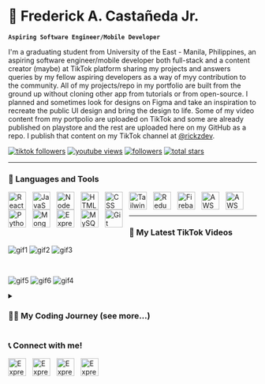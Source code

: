 # 🤵 Frederick A. Castañeda Jr.

**`Aspiring Software Engineer/Mobile Developer`**

I'm a graduating student from University of the East - Manila, Philippines, an aspiring software engineer/mobile developer both full-stack and a content creator (maybe) at TikTok platform sharing my projects and answers queries by my fellow aspiring developers as a way of myy contribution to the community. All of my projects/repo in my portfolio are built from the ground up without cloning other app from tutorials or from open-source. I planned and sometimes look for designs on Figma and take an inspiration to recreate the public UI design and bring the design to life. Some of my video content from my portpolio are uploaded on TikTok and some are already published on playstore and the rest are uploaded here on my GitHub as a repo. I publish that content on my TikTok channel at [@rickzdev](https://www.tiktok.com/@rickzdev).

   <p align="left">
      <a href="https://www.tiktok.com/@rickzdev">
         <img alt="tiktok followers" title="Subscribe to my TikTok Channel" src="https://custom-icon-badges.demolab.com/youtube/channel/subscribers/UCO12ko5dGa9g25n9XJFrcjQ?color=%23E05D44&label=SUBSCRIBE&logo=video&logoColor=white&style=for-the-badge&labelColor=CE4630"/></a> 
      <a href="https://www.tiktok.com/@rickzdev">
         <img alt="youtube views" title="TikTok views" src="https://custom-icon-badges.demolab.com/youtube/channel/views/UCO12ko5dGa9g25n9XJFrcjQ?color=%23E1AD0E&logo=eye&logoColor=white&style=for-the-badge&labelColor=C79600"/></a> 
      <a href="https://github.com/RickZdev?tab=followers">
         <img alt="followers" title="Follow me on Github" src="https://custom-icon-badges.demolab.com/github/followers/RickZdev?color=236ad3&labelColor=1155ba&style=for-the-badge&logo=person-add&label=Follow&logoColor=white"/></a>
      <a href="https://github.com/RickZdev?tab=repositories&sort=stargazers">
         <img alt="total stars" title="Total stars on GitHub" src="https://custom-icon-badges.demolab.com/github/stars/RickZdev?color=55960c&style=for-the-badge&labelColor=488207&logo=star"/></a>
   </p>

---

### 🧰 Languages and Tools
<img align="left" alt="React" width="36px" style="padding-right:10px;" src="https://cdn.jsdelivr.net/gh/devicons/devicon/icons/react/react-original.svg" />
<img align="left" alt="JavaScript" width="36px" style="padding-right:10px;" src="https://cdn.jsdelivr.net/gh/devicons/devicon/icons/javascript/javascript-plain.svg" />
<img align="left" alt="NodeJS" width="36px" style="padding-right:10px;" src="https://cdn.jsdelivr.net/gh/devicons/devicon/icons/nodejs/nodejs-original.svg" />
<img align="left" alt="HTML" width="36px" style="padding-right:10px;" src="https://cdn.jsdelivr.net/gh/devicons/devicon/icons/html5/html5-plain.svg" />
<img align="left" alt="CSS" width="36px" style="padding-right:10px;" src="https://cdn.jsdelivr.net/gh/devicons/devicon/icons/css3/css3-plain.svg" />
<img align="left" alt="TailwindCSS" width="36px" style="padding-right:10px;" src="https://cdn.jsdelivr.net/gh/devicons/devicon/icons/tailwindcss/tailwindcss-original-wordmark.svg" />
<img align="left" alt="Redux" width="36px" style="padding-right:10px;" src="https://cdn.jsdelivr.net/gh/devicons/devicon/icons/redux/redux-original.svg" />
<img align="left" alt="Firebase" width="36px" style="padding-right:10px;" src="https://cdn.jsdelivr.net/gh/devicons/devicon/icons/firebase/firebase-plain.svg" />
<img align="left" alt="AWS" width="36px" style="padding-right:10px;" src="https://cdn.jsdelivr.net/gh/devicons/devicon/icons/amazonwebservices/amazonwebservices-original-wordmark.svg" />
<img align="left" alt="AWS" width="36px" style="padding-right:10px;" src="https://cdn.jsdelivr.net/gh/devicons/devicon/icons/android/android-original-wordmark.svg" />

<img align="left" alt="Python" width="36px" style="padding-right:10px;" src="https://cdn.jsdelivr.net/gh/devicons/devicon/icons/python/python-plain.svg" />
<img align="left" alt="MongoDB" width="36px" style="padding-right:10px;" src="https://cdn.jsdelivr.net/gh/devicons/devicon/icons/mongodb/mongodb-original-wordmark.svg" />
<img align="left" alt="Express" width="36px" style="padding-right:10px;" src="https://cdn.jsdelivr.net/gh/devicons/devicon/icons/express/express-original.svg" />
<img align="left" alt="MySQL" width="36px" style="padding-right:10px;" src="https://cdn.jsdelivr.net/gh/devicons/devicon/icons/mysql/mysql-original-wordmark.svg" />
<img align="left" alt="Git" width="36px" style="padding-right:10px;" src="https://cdn.jsdelivr.net/gh/devicons/devicon/icons/git/git-original.svg" />
<br />
<br />

---
### 📱 My Latest TikTok Videos
![gif1](https://user-images.githubusercontent.com/44029365/201414422-f4138848-7706-457e-9326-d80a0d16344f.gif)
![gif2](https://user-images.githubusercontent.com/44029365/201414431-3a9d9597-7908-41ff-90e9-187caad77dd3.gif)
![gif3](https://user-images.githubusercontent.com/44029365/201414436-e9bfe27e-5c0a-4e83-bf55-841136b00357.gif)

<br />

![gif5](https://user-images.githubusercontent.com/44029365/201414517-c6e710ad-5a6d-4e99-bc6e-967d6ff196a6.gif)
![gif6](https://user-images.githubusercontent.com/44029365/201414518-8c366d0b-d235-491f-8144-b74294e46564.gif)
![gif4](https://user-images.githubusercontent.com/44029365/201414510-e98ac913-f6d4-40f4-90e9-5b7ae92b52f2.gif)

<details>
 <summary><h3>👨‍💻 My Coding Journey (see more...)</h3></summary>
   I started my coding journey as a naive computer science student with a passion to learn everything I could about this programming world - code, unix, linux, theory. And all the while, teaching myself iOS development with a dream to build my own app, but that soon got overshadowed by my desire to excel in Java. A desire that landed me a full-stack software engineering job upon graduation. However, I had another desire I had been pursuing throughout this time - YouTube content creation. I eventually ended up quitting my software engineering job to pursue YouTube full-time, and that has been my focus ever since. But there's something that's always bothered me about my journey - abandoning my dream of building my own app to pursue the safe route, a job. Now I've already taken the leap away from that safety net into this uncomfortable, unexplored world that it being a creator. And it worked out, but again, it became comfortable. It's easier to create a video than go out on a ledge and build my own product. I do have to eat, at the end of the day, but I think it's time. It's time to get uncomfortable again. I have a burning desire to get back on the horse, and fulfill that dream younger me had of building my own app, my own product. And in order to do that, I'll be implmementing a few measures to streamline my YouTube content to focus more time on fulfilling that dream - a dream that I'll be ready to tackle in 2023 due to the measure I'm putting in place now until the end of 2022. Don't wait up, because I'm coming.
</details>

### 📞 Connect with me!
<a href="https://www.linkedin.com/in/frederick-casta%C3%B1eda-jr-404b3b253/">
   <img align="left" alt="Express" width="36px" style="padding-right:10px;" src="https://cdn.jsdelivr.net/gh/devicons/devicon/icons/linkedin/linkedin-original.svg" />
</a>

<a href="https://www.tiktok.com/@rickzdev">
   <img align="left" alt="Express" width="36px" style="padding-right:10px;" src="https://firebasestorage.googleapis.com/v0/b/shopping-app-be469.appspot.com/o/random%2Fmedia_social_tiktok_icon_124256.png?alt=media&token=ff3c1217-1c1d-4e33-99fa-55c0f77dd0c2" />
</a>

<a href="https://www.facebook.com/NaRickZdRe">
   <img align="left" alt="Express" width="36px" style="padding-right:10px;" src="https://cdn.jsdelivr.net/gh/devicons/devicon/icons/facebook/facebook-original.svg" />
</a>

<a href="https://twitter.com/mightydaks_">
   <img align="left" alt="Express" width="36px" style="padding-right:10px;" src="https://cdn.jsdelivr.net/gh/devicons/devicon/icons/twitter/twitter-original.svg" />
</a>




